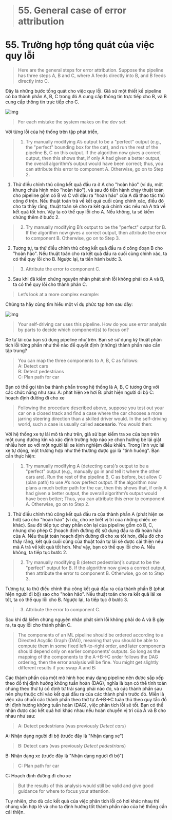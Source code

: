 > # 55. General case of error attribution

# 55. Trường hợp tổng quát của việc quy lỗi

> Here are the general steps for error attribution. Suppose the pipeline has three steps A, B and C, where A feeds directly into B, and B feeds directly into C.

Đây là những bước tổng quát cho việc quy lỗi. Giả sử một thiết kế pipeline có ba thành phần  A, B, C trong đó A cung cấp thông tin trực tiếp cho B, và B cung cấp thông tin trực tiếp cho C.

![img](../imgs/C55_01.png)

> For each mistake the system makes on the dev set:

Với từng lỗi của hệ thống trên tập phát triển, 

> 1. Try manually modifying A’s output to be a "perfect" output (e.g., the "perfect" bounding box for the cat), and run the rest of the pipeline B, C on this output. If the algorithm now gives a correct output, then this shows that, if only A had given a better output, the overall algorithm’s output would have been correct; thus, you can attribute this error to component A. Otherwise, go on to Step 2.

1. Thử điều chỉnh thủ công kết quả đầu ra ở A cho "hoàn hảo" (ví dụ, một khung chứa hình mèo "hoàn hảo"), và sau đó tiến hành chạy thuật toán cho pipeline gồm có B và C với đầu ra "hoàn hảo" của A đã thao tác thủ công ở trên. Nếu thuật toán trả về kết quả cuối cùng chính xác, điều đó cho ta thấy rằng, thuật toán sẽ cho ra kết quả chính xác nếu mà A trả về kết quả tốt hơn. Vậy ta có thể quy lỗi cho A. Nếu không, ta sẽ kiểm chứng thêm ở bước 2. 

> 2. Try manually modifying B’s output to be the "perfect" output for B. If the algorithm now gives a correct output, then attribute the error to component B. Otherwise, go on to Step 3.

2. Tương tự, ta thử điều chỉnh thủ công kết quả đầu ra ở công đoạn B cho "hoàn hảo". Nếu thuật toán cho ra kết quả đầu ra cuối cùng chính xác, ta có thể quy lỗi cho B. Ngược lại, ta tiến hành bước 3.

> 3. Attribute the error to component C.

3. Sau khi đã kiểm chứng nguyên nhân phát sinh lỗi không phải do A và B, ta có thể quy lỗi cho thành phần C. 


> Let’s look at a more complex example:

Chúng ta hãy cùng tìm hiểu một ví dụ phức tạp hơn sau đây:

![img](../imgs/C55_02.png)

> Your self-driving car uses this pipeline. How do you use error analysis by parts to decide which component(s) to focus on?

Xe tự lái của bạn sử dụng pipeline như trên. Bạn sẽ sử dụng kỹ thuật phân tích lỗi từng phần như thế nào để quyết định (những) thành phần nào cần tập trung?

> You can map the three components to A, B, C as follows:<br/>
> A: Detect cars<br/>
> B: Detect pedestrians <br/>
> C: Plan path for car

Bạn có thể gọi tên ba thành phần trong hệ thống là A, B, C tương ứng với các chức năng như sau:
A: phát hiện xe hơi
B: phát hiện người đi bộ
C: hoạch định đường đi cho xe

> Following the procedure described above, suppose you test out your car on a closed track and find a case where the car chooses a more jarring steering direction than a skilled driver would. In the self-driving world, such a case is usually called a ​**scenario​**. You would then:

Với hệ thống xe tự lái mô tả như trên, giả sử bạn kiểm tra xe của bạn trên một cung đường kín và xác định trường hợp nào xe chọn hướng bẻ lái giật nhiều hơn so với một người lái xe kinh nghiệm điều khiển. Trong lĩnh vực lái xe tự động, một trường hợp như thế thường được gọi là "tình huống". Bạn cần thực hiện:

> 1. Try manually modifying A (detecting cars)’s output to be a "perfect" output (e.g., manually go in and tell it where the other cars are). Run the rest of the pipeline B, C as before, but allow C (plan path) to use A’s now perfect output. If the algorithm now plans a much better path for the car, then this shows that, if only A had given a better output, the overall algorithm’s output would have been better; Thus, you can attribute this error to component A. Otherwise, go on to Step 2.

1. Thử điều chỉnh thủ công kết quả đầu ra của thành phần A (phát hiện xe hơi) sao cho "hoàn hảo" (ví dụ, cho xe biết vị trí của những chiếc xe khác). Sau đó tiếp tục chạy phần còn lại của pipeline gồm có B, C, nhưng cho phép C (hoạch định đường đi) sử dụng đầu ra đã hoàn hảo của A. Nếu thuật toán hoạch định đường đi cho xe tốt hơn, điều đó cho thấy rằng, kết quả cuối cùng của thuật toán tự lái sẽ được cải thiện nếu mà A trả về kết quả tốt hơn.  Như vậy, bạn có thể quy lỗi cho A. Nếu không, ta tiếp tục bước 2. 

> 2. Try manually modifying B (detect pedestrian)’s output to be the "perfect" output for B. If the algorithm now gives a correct output, then attribute the error to component B. Otherwise, go on to Step 3.

Tương tự, ta thử điều chỉnh thủ công kết quả đầu ra của thành phần B (phát hiện người đi bộ) sao cho "hoàn hảo". Nếu thuật toán cho ra kết quả lái xe tốt, ta có thể quy lỗi cho B. Ngược lại, ta tiếp tục ở bước 3.

> 3. Attribute the error to component C.

Sau khi đã kiểm chứng nguyên nhân phát sinh lỗi không phải do A và B gây ra, ta quy lỗi cho thành phần C. 

> The components of an ML pipeline should be ordered according to a Directed Acyclic Graph (DAG), meaning that you should be able to compute them in some fixed left-to-right order, and later components should depend only on earlier components’ outputs. So long as the mapping of the components to the A->B->C order follows the DAG ordering, then the error analysis will be fine. You might get slightly different results if you swap A and B:

Các thành phần của một mô hình học máy dạng pipeline nên được sắp xếp theo đồ thị định hướng không tuần hoàn (DAG), nghĩa là bạn có thể tính toán chúng theo thứ tự cố định từ trái sang phải nào đó, và các thành phần sau nên phụ thuộc chỉ vào kết quả đầu ra của các thành phần trước đó. Miễn là việc xâu chuỗi các thành phần theo thứ tự A->B->C tuân thủ theo quy tắc đồ thị định hướng không tuần hoàn (DAG), việc phân tích lỗi sẽ tốt. Bạn có thể nhận được các kết quả hơi khác nhau nếu hoán chuyển vị trí của A và B cho nhau như sau:

> A: Detect pedestrians (was previously ​*Detect cars*​)

A: Nhận dạng người đi bộ (trước đây là "Nhận dạng xe")

> B: Detect cars (was previously ​*Detect pedestrians*)​

B: Nhận dạng xe (trước đây là "Nhận dạng người đi bộ")

> C: Plan path for car

C: Hoạch định đường đi cho xe

> But the results of this analysis would still be valid and give good guidance for where to focus your attention.

Tuy nhiên, cho dù các kết quả của việc phân tích lỗi có hơi khác nhau thì chúng vẫn hợp lệ và cho ta định hướng tốt thành phần nào của hệ thống cần cải thiện.
